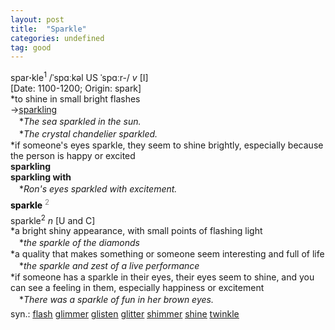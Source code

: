 ```yaml
---
layout: post
title:  "Sparkle"
categories: undefined
tag: good
---
```

<DIV style="MARGIN: 0px 0px 5px">spar<B>·</B>kle<SUP>1</SUP> /ˈspɑːkəl US ˈspɑːr-/ <I>v</I> [I] <BR>[Date: 1100-1200; Origin: spark]<BR>*to shine in small bright flashes<BR>→<A href="{{ site.baseurl }}/sparkling"><U>sparkling</U></A><BR>　*<I>The sea sparkled in the sun.</I><BR>　*<I>The crystal chandelier sparkled.</I><BR>*if someone's eyes sparkle, they seem to shine brightly, especially because the person is happy or excited<BR><B>sparkling</B><BR><B>sparkling with</B><BR>　*<I>Ron's eyes sparkled with excitement.</I></DIV>
<DIV style="COLOR: #808080; MARGIN: 0px 0px 5px; LINE-HEIGHT: normal"><SPAN style="FONT-SIZE: 10.5pt; COLOR: #000000; LINE-HEIGHT: normal"><B>sparkle</B></SPAN> <SUP style="FONT-SIZE: 83%; LINE-HEIGHT: normal">2</SUP> </DIV>
<DIV style="MARGIN: 0px 0px 5px">sparkle<SUP>2</SUP> <I>n</I> [U and C] <BR>*a bright shiny appearance, with small points of flashing light<BR>　*<I>the sparkle of the diamonds</I><BR>*a quality that makes something or someone seem interesting and full of life<BR>　*<I>the sparkle and zest of a live performance</I><BR>*if someone has a sparkle in their eyes, their eyes seem to shine, and you can see a feeling in them, especially happiness or excitement<BR>　*<I>There was a sparkle of fun in her brown eyes.</I></DIV>
<DIV style="MARGIN: 0px 0px 5px">
<DIV style="MARGIN: 4px 0px">syn.: <A href="{{ site.baseurl }}/flash"><U>flash</U></A> <A href="{{ site.baseurl }}/glimmer"><U>glimmer</U></A> <A href="{{ site.baseurl }}/glisten"><U>glisten</U></A> <A href="{{ site.baseurl }}/glitter"><U>glitter</U></A> <A href="{{ site.baseurl }}/shimmer"><U>shimmer</U></A> <A href="{{ site.baseurl }}/shine"><U>shine</U></A> <A href="{{ site.baseurl }}/twinkle"><U>twinkle</U></A></DIV></DIV>
